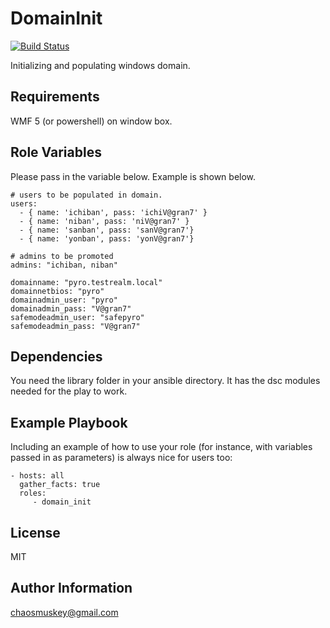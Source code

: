 DomainInit
=========
[![Build Status](https://travis-ci.org/pyrotimux/pyrotimux.DomainInit.png?branch=master)](https://travis-ci.org/pyrotimux/pyrotimux.DomainInit)

Initializing and populating windows domain.

Requirements
------------

WMF 5 (or powershell) on window box.

Role Variables
--------------
Please pass in the variable below. Example is shown below.
```
# users to be populated in domain.
users:
  - { name: 'ichiban', pass: 'ichiV@gran7' }
  - { name: 'niban', pass: 'niV@gran7' }
  - { name: 'sanban', pass: 'sanV@gran7'}
  - { name: 'yonban', pass: 'yonV@gran7'}
  
# admins to be promoted
admins: "ichiban, niban"

domainname: "pyro.testrealm.local"
domainnetbios: "pyro"
domainadmin_user: "pyro"
domainadmin_pass: "V@gran7"
safemodeadmin_user: "safepyro"
safemodeadmin_pass: "V@gran7"
```

Dependencies
------------

You need the library folder in your ansible directory. It has the dsc modules needed for the play to work.

Example Playbook
----------------

Including an example of how to use your role (for instance, with variables passed in as parameters) is always nice for users too:
```
- hosts: all
  gather_facts: true
  roles:
     - domain_init
```

License
-------

MIT

Author Information
------------------

chaosmuskey@gmail.com
